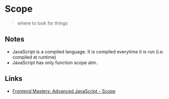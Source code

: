 # Scope

> where to look for things

Notes
---
- JavaScript is a compiled language. It is compiled everytime it is run (i.e. compiled at runtime)
- JavaScript has only function scope atm.

Links
---
- [Frontend Masters: Advanced JavaScript - Scope](https://frontendmasters.com/courses/advanced-javascript/#v=bzmsufj4uk&p=0.1878)